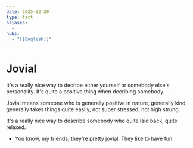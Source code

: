 ```yaml
---
date: 2025-02-20
type: fact
aliases:
  -
hubs:
  - "[[English]]"
---
```


# Jovial

It's a really nice way to decribe either yourself or somebody else's personality. It's quite a positive thing when decribing somebody.

Jovial means someone who is generally positive in nature, generally kind, generally takes things quite easily, not super stressed, not high strung.

It's a really nice way to describe somebody who quite laid back, quite relaxed.

- You know, my friends, they're pretty jovial. They like to have fun.





